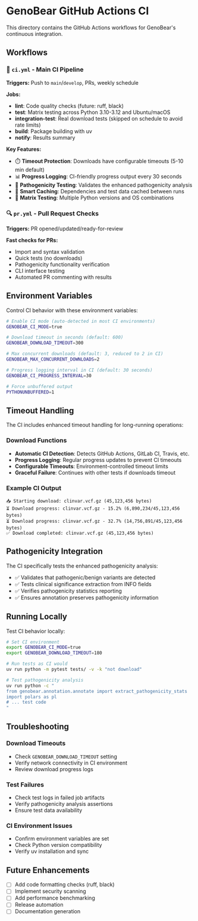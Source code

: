 # GenoBear GitHub Actions CI

This directory contains the GitHub Actions workflows for GenoBear's continuous integration.

## Workflows

### 🔄 `ci.yml` - Main CI Pipeline
**Triggers:** Push to `main`/`develop`, PRs, weekly schedule

**Jobs:**
- **lint**: Code quality checks (future: ruff, black)
- **test**: Matrix testing across Python 3.10-3.12 and Ubuntu/macOS
- **integration-test**: Real download tests (skipped on schedule to avoid rate limits)
- **build**: Package building with uv
- **notify**: Results summary

**Key Features:**
- ⏱️ **Timeout Protection**: Downloads have configurable timeouts (5-10 min default)
- 📊 **Progress Logging**: CI-friendly progress output every 30 seconds
- 🧬 **Pathogenicity Testing**: Validates the enhanced pathogenicity analysis
- 💾 **Smart Caching**: Dependencies and test data cached between runs
- 🔄 **Matrix Testing**: Multiple Python versions and OS combinations

### 🔍 `pr.yml` - Pull Request Checks  
**Triggers:** PR opened/updated/ready-for-review

**Fast checks for PRs:**
- Import and syntax validation
- Quick tests (no downloads)
- Pathogenicity functionality verification
- CLI interface testing
- Automated PR commenting with results

## Environment Variables

Control CI behavior with these environment variables:

```bash
# Enable CI mode (auto-detected in most CI environments)
GENOBEAR_CI_MODE=true

# Download timeout in seconds (default: 600)
GENOBEAR_DOWNLOAD_TIMEOUT=300

# Max concurrent downloads (default: 3, reduced to 2 in CI)
GENOBEAR_MAX_CONCURRENT_DOWNLOADS=2

# Progress logging interval in CI (default: 30 seconds)
GENOBEAR_CI_PROGRESS_INTERVAL=30

# Force unbuffered output
PYTHONUNBUFFERED=1
```

## Timeout Handling

The CI includes enhanced timeout handling for long-running operations:

### Download Functions
- **Automatic CI Detection**: Detects GitHub Actions, GitLab CI, Travis, etc.
- **Progress Logging**: Regular progress updates to prevent CI timeouts
- **Configurable Timeouts**: Environment-controlled timeout limits
- **Graceful Failure**: Continues with other tests if downloads timeout

### Example CI Output
```
📥 Starting download: clinvar.vcf.gz (45,123,456 bytes)
⏳ Download progress: clinvar.vcf.gz - 15.2% (6,890,234/45,123,456 bytes)
⏳ Download progress: clinvar.vcf.gz - 32.7% (14,756,891/45,123,456 bytes)
✅ Download completed: clinvar.vcf.gz (45,123,456 bytes)
```

## Pathogenicity Integration

The CI specifically tests the enhanced pathogenicity analysis:

- ✅ Validates that pathogenic/benign variants are detected
- ✅ Tests clinical significance extraction from INFO fields  
- ✅ Verifies pathogenicity statistics reporting
- ✅ Ensures annotation preserves pathogenicity information

## Running Locally

Test CI behavior locally:

```bash
# Set CI environment
export GENOBEAR_CI_MODE=true
export GENOBEAR_DOWNLOAD_TIMEOUT=180

# Run tests as CI would
uv run python -m pytest tests/ -v -k "not download"

# Test pathogenicity analysis
uv run python -c "
from genobear.annotation.annotate import extract_pathogenicity_stats
import polars as pl
# ... test code
"
```

## Troubleshooting

### Download Timeouts
- Check `GENOBEAR_DOWNLOAD_TIMEOUT` setting
- Verify network connectivity in CI environment
- Review download progress logs

### Test Failures
- Check test logs in failed job artifacts
- Verify pathogenicity analysis assertions
- Ensure test data availability

### CI Environment Issues
- Confirm environment variables are set
- Check Python version compatibility
- Verify uv installation and sync

## Future Enhancements

- [ ] Add code formatting checks (ruff, black)
- [ ] Implement security scanning
- [ ] Add performance benchmarking
- [ ] Release automation
- [ ] Documentation generation